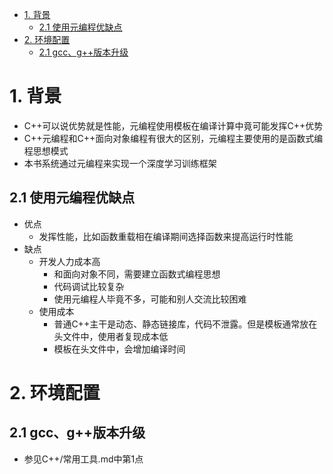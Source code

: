 <!-- TOC -->

- [1. 背景](#1-背景)
    - [2.1 使用元编程优缺点](#21-使用元编程优缺点)
- [2. 环境配置](#2-环境配置)
    - [2.1 gcc、g++版本升级](#21-gccg版本升级)

<!-- /TOC -->

# 1. 背景
* C++可以说优势就是性能，元编程使用模板在编译计算中竟可能发挥C++优势
* C++元编程和C++面向对象编程有很大的区别，元编程主要使用的是函数式编程思想模式
* 本书系统通过元编程来实现一个深度学习训练框架

## 2.1 使用元编程优缺点
* 优点
    * 发挥性能，比如函数重载相在编译期间选择函数来提高运行时性能
* 缺点
    * 开发人力成本高
        * 和面向对象不同，需要建立函数式编程思想
        * 代码调试比较复杂
        * 使用元编程人毕竟不多，可能和别人交流比较困难
    * 使用成本
        * 普通C++主干是动态、静态链接库，代码不泄露。但是模板通常放在头文件中，使用者复现成本低
        * 模板在头文件中，会增加编译时间

# 2. 环境配置
## 2.1 gcc、g++版本升级
* 参见C++/常用工具.md中第1点


